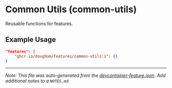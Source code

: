 
# Common Utils (common-utils)

Reusable functions for features.

## Example Usage

```json
"features": {
    "ghcr.io/doughom/features/common-utils:1": {}
}
```





---

_Note: This file was auto-generated from the [devcontainer-feature.json](https://github.com/doughom/features/blob/main/src/common-utils/devcontainer-feature.json).  Add additional notes to a `NOTES.md`._
